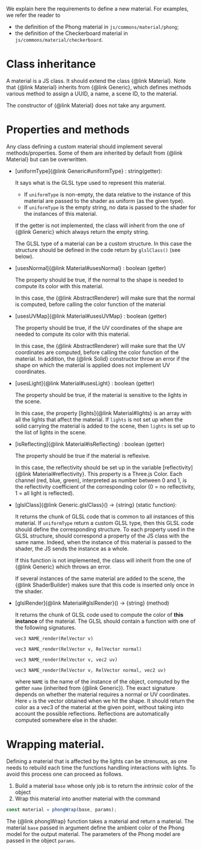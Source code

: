 We explain here the requirements to define a new material.
For examples, we refer the reader to
- the definition of the Phong material in `js/commons/material/phong`;
- the definition of the Checkerboard material in `js/commons/material/checkerboard`.

# Class inheritance

A material is a JS class.
It should extend the class {@link Material}.
Note that {@link Material} inherits from {@link Generic}, 
which defines methods various method to assign a UUID, a name, a scene ID, to the material. 

The constructor of {@link Material} does not take any argument.

# Properties and methods

Any class defining a custom material should implement several methods/properties.
Some of them are inherited by default from {@link Material} but can be overwritten.

- [uniformType]{@link Generic#uniformType} : string(getter):

  It says what is the GLSL type used to represent this material.
  - If `uniformType` is non-empty, the data relative to the instance of this material are passed to the shader as uniform (as the given type).
  - If `uniformType` is the empty string, no data is passed to the shader for the instances of this material.

  If the getter is not implemented, the class will inherit from the one of {@link Generic} which always return the empty string.

  The GLSL type of a material can be a custom structure.
  In this case the structure should be defined in the code return by `glslClass()` (see below).


- [usesNormal]{@link Material#usesNormal} : boolean (getter)
    
  The property should be true, if the normal to the shape is needed to compute its color with this material.
  
  In this case, the {@link AbstractRenderer} will make sure that the normal is computed, 
  before calling the color function of the material

- [usesUVMap]{@link Material#usesUVMap} : boolean (getter)
  
  The property should be true, if the UV coordinates of the shape are needed to compute its color with this material.
    
  In this case, the {@link AbstractRenderer} will make sure that the UV coordinates are computed,
  before calling the color function of the material.
  In addition, the {@link Solid} constructor throw an error if 
  the shape on which the material is applied does not implement UV coordinates.
  
- [usesLight]{@link Material#usesLight} : boolean (getter)

  The property should be true, if the material is sensitive to the lights in the scene.
    
  In this case, the property [lights]{@link Material#lights} is an array with all the lights that affect the material.
  If `lights` is not set up when the solid carrying the material is added to the scene, 
  then `lights` is set up to the list of lights in the scene.
  
- [isReflecting]{@link Material#isReflecting} : boolean (getter)

  The property should be true if the material is reflexive.
  
  In this case, the reflectivity should be set up in the variable [reflectivity]{@link Material#reflectivity}.
  This property is a Three.js Color. 
  Each channel (red, blue, green), interpreted as number between 0 and 1, is the reflectivity coefficient of the corresponding color
  (0 = no reflectivity, 1 = all light is reflected).


- [glslClass]{@link Generic.glslClass}() -> {string} (static function):

  It returns the chunk of GLSL code that is common to all instances of this material.
  If `uniformType` return a custom GLSL type, then this GLSL code should define the corresponding structure.
  To each property used in the GLSL structure, should correspond a property of the JS class with the same name.
  Indeed, when the instance of this material is passed to the shader, the JS sends the instance as a whole.

  If this function is not implemented, the class will inherit from the one of {@link Generic} which throws an error.

  If several instances of the same material are added to the scene,
  the {@link ShaderBuilder} makes sure that this code is inserted only once in the shader.
  
- [glslRender]{@link Material#glslRender}() -> {string} (method)

  It returns the chunk of GLSL code used to compute the color of **this instance** of the material.
  The GLSL should contain a function with one of the following signatures.
  ```
  vec3 NAME_render(RelVector v)
  ```
  ```
  vec3 NAME_render(RelVector v, RelVector normal)
  ```
  ```
  vec3 NAME_render(RelVector v, vec2 uv)
  ```
  ```
  vec3 NAME_render(RelVector v, RelVector normal, vec2 uv)
  ```
  where `NAME` is the name of the instance of the object, computed by the getter `name` (inherited from {@link Generic}). 
  The exact signature depends on whether the material requires a normal or UV coordinates.
  Here `v` is the vector obtained when we hit the shape.
  It should return the color as a vec3 of the material at the given point, 
  without taking into account the possible reflections.
  Reflections are automatically computed somewhere else in the shader.


# Wrapping material.

Defining a material that is affected by the lights can be strenuous,
as one needs to rebuild each time the functions handling interactions with lights.
To avoid this process one can proceed as follows.

1. Build a material `base` whose only job is to return the *intrinsic* color of the object
1. Wrap this material into another material with the command 
  ```javascript
  const material = phongWrap(base, params);
  ```

The {@link phongWrap} function takes a material and return a material. 
The material `base` passed in argument define the ambient color of the Phong model for the output material.
The parameters of the Phong model are passed in the object `params`.